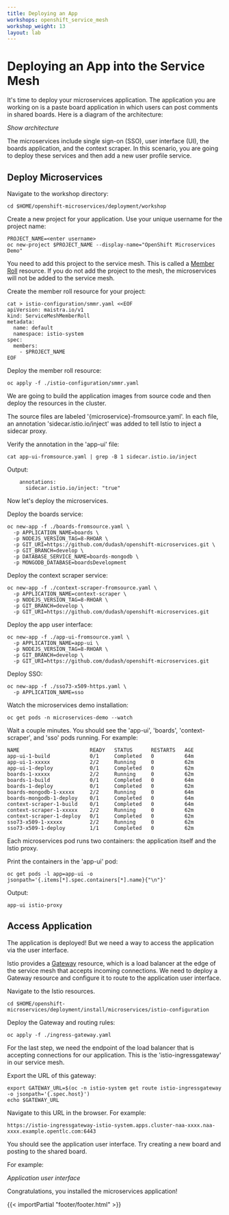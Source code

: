 ```yaml
---
title: Deploying an App
workshops: openshift_service_mesh
workshop_weight: 13
layout: lab
---
```


# Deploying an App into the Service Mesh

It's time to deploy your microservices application.  The application you are working on is a paste board application in which users can post comments in shared boards.  Here is a diagram of the architecture:

*Show architecture*

The microservices include single sign-on (SSO), user interface (UI), the boards application, and the context scraper.  In this scenario, you are going to deploy these services and then add a new user profile service.


## Deploy Microservices

Navigate to the workshop directory:

```
cd $HOME/openshift-microservices/deployment/workshop
```

Create a new project for your application.  Use your unique username for the project name:
```
PROJECT_NAME=<enter username>
oc new-project $PROJECT_NAME --display-name="OpenShift Microservices Demo"
```

You need to add this project to the service mesh.  This is called a [Member Roll][1] resource.  If you do not add the project to the mesh, the microservices will not be added to the service mesh.

Create the member roll resource for your project:
```
cat > istio-configuration/smmr.yaml <<EOF
apiVersion: maistra.io/v1
kind: ServiceMeshMemberRoll
metadata:
  name: default
  namespace: istio-system
spec:
  members:
    - $PROJECT_NAME
EOF
```

Deploy the member roll resource:
```
oc apply -f ./istio-configuration/smmr.yaml
```

We are going to build the application images from source code and then deploy the resources in the cluster.

The source files are labeled '{microservice}-fromsource.yaml'.  In each file, an annotation 'sidecar.istio.io/inject' was added to tell Istio to inject a sidecar proxy.

Verify the annotation in the 'app-ui' file:
```
cat app-ui-fromsource.yaml | grep -B 1 sidecar.istio.io/inject
```

Output:
```
	annotations:
	  sidecar.istio.io/inject: "true"
```

Now let's deploy the microservices.

Deploy the boards service:
```
oc new-app -f ./boards-fromsource.yaml \
  -p APPLICATION_NAME=boards \
  -p NODEJS_VERSION_TAG=8-RHOAR \
  -p GIT_URI=https://github.com/dudash/openshift-microservices.git \
  -p GIT_BRANCH=develop \
  -p DATABASE_SERVICE_NAME=boards-mongodb \
  -p MONGODB_DATABASE=boardsDevelopment
```

Deploy the context scraper service:
```
oc new-app -f ./context-scraper-fromsource.yaml \
  -p APPLICATION_NAME=context-scraper \
  -p NODEJS_VERSION_TAG=8-RHOAR \
  -p GIT_BRANCH=develop \
  -p GIT_URI=https://github.com/dudash/openshift-microservices.git
```

Deploy the app user interface:
```
oc new-app -f ./app-ui-fromsource.yaml \
  -p APPLICATION_NAME=app-ui \
  -p NODEJS_VERSION_TAG=8-RHOAR \
  -p GIT_BRANCH=develop \
  -p GIT_URI=https://github.com/dudash/openshift-microservices.git
```

Deploy SSO:
```
oc new-app -f ./sso73-x509-https.yaml \
  -p APPLICATION_NAME=sso
```

Watch the microservices demo installation:

```
oc get pods -n microservices-demo --watch
```

Wait a couple minutes.  You should see the 'app-ui', 'boards', 'context-scraper', and 'sso' pods running.  For example:

```
NAME                       READY   STATUS      RESTARTS   AGE
app-ui-1-build             0/1     Completed   0          64m
app-ui-1-xxxxx             2/2     Running     0          62m
app-ui-1-deploy            0/1     Completed   0          62m
boards-1-xxxxx             2/2     Running     0          62m
boards-1-build             0/1     Completed   0          64m
boards-1-deploy            0/1     Completed   0          62m
boards-mongodb-1-xxxxx     2/2     Running     0          64m
boards-mongodb-1-deploy    0/1     Completed   0          64m
context-scraper-1-build    0/1     Completed   0          64m
context-scraper-1-xxxxx    2/2     Running     0          62m
context-scraper-1-deploy   0/1     Completed   0          62m
sso73-x509-1-xxxxx         2/2     Running     0          62m
sso73-x509-1-deploy        1/1     Completed   0          62m
```

Each microservices pod runs two containers: the application itself and the Istio proxy.

Print the containers in the 'app-ui' pod:

```
oc get pods -l app=app-ui -o jsonpath='{.items[*].spec.containers[*].name}{"\n"}'
```

Output:
```
app-ui istio-proxy
```

## Access Application

The application is deployed!  But we need a way to access the application via the user interface.

Istio provides a [Gateway][2] resource, which is a load balancer at the edge of the service mesh that accepts incoming connections.  We need to deploy a Gateway resource and configure it to route to the application user interface.

Navigate to the Istio resources.
```
cd $HOME/openshift-microservices/deployment/install/microservices/istio-configuration
```

Deploy the Gateway and routing rules:
```
oc apply -f ./ingress-gateway.yaml
```

For the last step, we need the endpoint of the load balancer that is accepting connections for our application.  This is the 'istio-ingressgateway' in our service mesh.

Export the URL of this gateway:
```
export GATEWAY_URL=$(oc -n istio-system get route istio-ingressgateway -o jsonpath='{.spec.host}')
echo $GATEWAY_URL
```

Navigate to this URL in the browser.  For example:

```
https://istio-ingressgateway-istio-system.apps.cluster-naa-xxxx.naa-xxxx.example.opentlc.com:6443 
```

You should see the application user interface.  Try creating a new board and posting to the shared board.

For example:

*Application user interface*

Congratulations, you installed the microservices application!

[1]: https://docs.openshift.com/container-platform/4.1/service_mesh/service_mesh_install/installing-ossm.html#ossm-member-roll_installing-ossm
[2]: https://istio.io/docs/reference/config/networking/gateway/

{{< importPartial "footer/footer.html" >}}